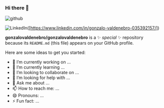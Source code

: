 ### Hi there 👋

![github](https://img.shields.io/badge/GitHub-000000?style=for-the-badge&logo=GitHub&logoColor=white)

![LinkedIn](https://img.shields.io/badge/LinkedIn-0077B5?style=for-the-badge&logo=LinkedIn&logoColor=white)([https://www.linkedin.com/in/gonzalo-valdenebro-035392157/])


**gonzalovaldenebro/gonzalovaldenebro** is a ✨ _special_ ✨ repository because its `README.md` (this file) appears on your GitHub profile.

Here are some ideas to get you started:

- 🔭 I’m currently working on ...
- 🌱 I’m currently learning ...
- 👯 I’m looking to collaborate on ...
- 🤔 I’m looking for help with ...
- 💬 Ask me about ...
- 📫 How to reach me: ...
- 😄 Pronouns: ...
- ⚡ Fun fact: ...

